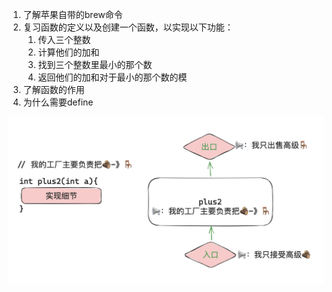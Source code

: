 1. 了解苹果自带的brew命令
2. 复习函数的定义以及创建一个函数，以实现以下功能：
    1. 传入三个整数
    2. 计算他们的加和
    3. 找到三个整数里最小的那个数
    4. 返回他们的加和对于最小的那个数的模
3. 了解函数的作用
4. 为什么需要define

![](./截屏2023-09-10%2000.39.08.png)